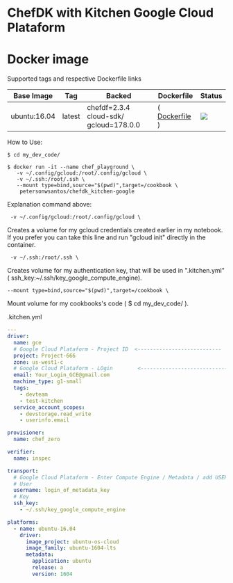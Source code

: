 # ChefDK with Kitchen Google Cloud Plataform

#  Docker image

Supported tags and respective Dockerfile links

Base Image    |     Tag     |  Backed |  Dockerfile      |  Status
------------|-------------|--------|------------------|-------------------------------------
ubuntu:16.04   | latest      |  chefdf=2.3.4  cloud-sdk/ gcloud=178.0.0 |( [ Dockerfile ](https://github.com/petersonwsantos/chefdk_kitchen-google/blob/master/Dockerfile) ) | [![](https://images.microbadger.com/badges/image/petersonwsantos/chefdk_kitchen-google.svg)](https://microbadger.com/images/petersonwsantos/chefdk_kitchen-google "Get your own image badge on microbadger.com")



How to Use: 
```
$ cd my_dev_code/

$ docker run -it --name chef_playground \
   -v ~/.config/gcloud:/root/.config/gcloud \
   -v ~/.ssh:/root/.ssh \
   --mount type=bind,source="$(pwd)",target=/cookbook \
    petersonwsantos/chefdk_kitchen-google
```
Explanation command above:
   ```
    -v ~/.config/gcloud:/root/.config/gcloud \
  ```
   Creates a volume for my gcloud credentials created earlier in my notebook.
   If you prefer you can take this line and run "gcloud init" directly in the container.
  
  
   ```
    -v ~/.ssh:/root/.ssh \
   ```
   Creates volume for my authentication key, that will be used in ".kitchen.yml"
   ( ssh_key:~/.ssh/key_google_compute_engine).


   ```
   --mount type=bind,source="$(pwd)",target=/cookbook \
  ```
   Mount volume for my cookbooks's code ( $ cd my_dev_code/ ).    


.kitchen.yml

```yaml 
---
driver:
  name: gce
  # Google Cloud Plataform - Project ID  <---------------------------
  project: Project-666
  zone: us-west1-c
  # Google Cloud Plataform - LOgin        <----------------------------
  email: Your_Login_GCE@gmail.com
  machine_type: g1-small
  tags:
    - devteam
    - test-kitchen
  service_account_scopes:
    - devstorage.read_write
    - userinfo.email

provisioner:
  name: chef_zero

verifier:
  name: inspec

transport:
  # Google Cloud Plataform - Enter Compute Engine / Metadata / add USER and SSH KEY    <------------------------------------
  # User
  username: login_of_metadata_key
  # Key 
  ssh_key:
    - ~/.ssh/key_google_compute_engine

platforms:
  - name: ubuntu-16.04
    driver:
      image_project: ubuntu-os-cloud
      image_family: ubuntu-1604-lts
      metadata:
        application: ubuntu
        release: a
        version: 1604


```
